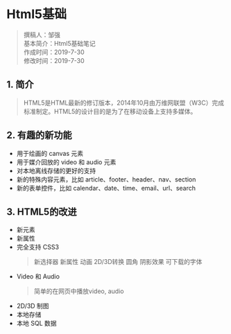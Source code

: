 # Html5基础

> 撰稿人：邹强  
> 基本简介：Html5基础笔记  
> 作成时间：2019-7-30  
> 修改时间：2019-7-30

## 1. 简介

> HTML5是HTML最新的修订版本，2014年10月由万维网联盟（W3C）完成标准制定。HTML5的设计目的是为了在移动设备上支持多媒体。

## 2. 有趣的新功能

- 用于绘画的 canvas 元素
- 用于媒介回放的 video 和 audio 元素
- 对本地离线存储的更好的支持
- 新的特殊内容元素，比如 article、footer、header、nav、section
- 新的表单控件，比如 calendar、date、time、email、url、search

## 3. HTML5的改进

- 新元素
- 新属性
- 完全支持 CSS3
    > 新选择器
    > 新属性
    > 动画
    > 2D/3D转换
    > 圆角
    > 阴影效果
    > 可下载的字体
- Video 和 Audio
    > 简单的在网页中播放video, audio
- 2D/3D 制图
- 本地存储
- 本地 SQL 数据
